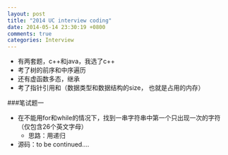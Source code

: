 ```yaml
---
layout: post
title: "2014 UC interview coding"
date: 2014-05-14 23:30:19 +0800
comments: true
categories: Interview
---
```


- 有两套题，c++和java，我选了c++
- 考了树的前序和中序遍历
- 还有虚函数多态，继承
- 考了指针引用和（数据类型和数据结构的size， 也就是占用的内存）

###笔试题一
- 在不能用for和while的情况下，找到一串字符串中第一个只出现一次的字符（仅包含26个英文字母）
	- 思路：用递归
- 源码：to be continued....

